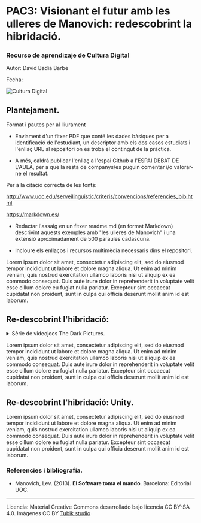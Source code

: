 # PAC3: Visionant el futur amb les ulleres de Manovich: redescobrint la hibridació.

### Recurso de aprendizaje de Cultura Digital 


Autor: David Badia Barbe


Fecha: 

![Cultura Digital](https://miro.medium.com/max/1400/0*9PyyNvrO2PcD3KuU.png) 



## Plantejament.

Format i pautes per al lliurament 
- Enviament d'un fitxer PDF que conté les dades bàsiques per a identificació de l'estudiant, un descriptor amb els dos casos estudiats i l'enllaç URL al repositori on es troba el contingut de la pràctica.

- A més, caldrà publicar l'enllaç a l'espai Github a l'ESPAI DEBAT DE L'AULA, per a que la resta de companys/es puguin comentar i/o valorar-ne el resultat.

Per a la citació correcta de les fonts:

 http://www.uoc.edu/serveilinguistic/criteris/convencions/referencies_bib.html

https://markdown.es/
- Redactar l'assaig en un fitxer readme.md (en format Markdown) descrivint aquests exemples amb "les ulleres de Manovich" i una extensió aproximadament de 500 paraules cadascuna.

- Incloure els enllaços i recursos multimèdia necessaris dins el repositori.

Lorem ipsum dolor sit amet, consectetur adipiscing elit, sed do eiusmod tempor incididunt ut labore et dolore magna aliqua. Ut enim ad minim veniam, quis nostrud exercitation ullamco laboris nisi ut aliquip ex ea commodo consequat. Duis aute irure dolor in reprehenderit in voluptate velit esse cillum dolore eu fugiat nulla pariatur. Excepteur sint occaecat cupidatat non proident, sunt in culpa qui officia deserunt mollit anim id est laborum.


## Re-descobrint l'hibridació: 
<details>
<summary>Sèrie de videojocs The Dark Pictures.</summary>
<br>
This is how you dropdown.
</details>

Lorem ipsum dolor sit amet, consectetur adipiscing elit, sed do eiusmod tempor incididunt ut labore et dolore magna aliqua. Ut enim ad minim veniam, quis nostrud exercitation ullamco laboris nisi ut aliquip ex ea commodo consequat. Duis aute irure dolor in reprehenderit in voluptate velit esse cillum dolore eu fugiat nulla pariatur. Excepteur sint occaecat cupidatat non proident, sunt in culpa qui officia deserunt mollit anim id est laborum.



## Re-descobrint l'hibridació: Unity.

Lorem ipsum dolor sit amet, consectetur adipiscing elit, sed do eiusmod tempor incididunt ut labore et dolore magna aliqua. Ut enim ad minim veniam, quis nostrud exercitation ullamco laboris nisi ut aliquip ex ea commodo consequat. Duis aute irure dolor in reprehenderit in voluptate velit esse cillum dolore eu fugiat nulla pariatur. Excepteur sint occaecat cupidatat non proident, sunt in culpa qui officia deserunt mollit anim id est laborum.


### Referencies i bibliografía.

* Manovich, Lev. (2013). **El Software toma el mando**. Barcelona: Editorial UOC. 


----

Licencia: Material Creative Commons desarrollado bajo licencia CC BY-SA 4.0. Imágenes CC BY [Tubik studio](https://blog.tubikstudio.com/how-to-create-original-flat-illustrations-designers-tips/) 
